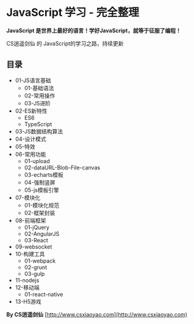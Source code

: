# JavaScript 学习 - 完全整理
**JavaScript 是世界上最好的语言！学好JavaScript，就等于征服了编程！**

CS逍遥剑仙 的 JavaScript的学习之路，持续更新

## 目录
* 01-JS语言基础
  + 01-基础语法
  + 02-常用操作
  + 03-JS进阶
* 02-ES新特性
  + ES6
  + TypeScript
* 03-JS数据结构算法
* 04-设计模式
* 05-特效
* 06-常用功能
  + 01-upload
  + 02-dataURL-Blob-File-canvas
  + 03-echarts模板
  + 04-强制竖屏
  + 05-js模板引擎
* 07-模块化
  + 01-模块化规范
  + 02-框架封装
* 08-前端框架
  + 01-jQuery
  + 02-AngularJS
  + 03-React
* 09-websocket
* 10-构建工具
  + 01-webpack
  + 02-grunt
  + 03-gulp
* 11-nodejs
* 12-移动端
  + 01-react-native
* 13-H5游戏


**By CS逍遥剑仙**
[http://www.csxiaoyao.com](http://www.csxiaoyao.com)